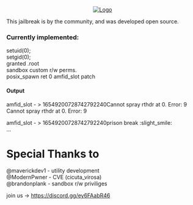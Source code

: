 <center>
  <a href="#"><img src="https://i.imgur.com/zHqfowh.png" alt="Logo"></a>
</center>

This jailbreak is by the community, and was developed open source.

### Currently implemented: 
setuid(0); <br />
setgid(0); <br />
granted .root<br />
sandbox custom r/w perms.<br />
posix_spawn ret 0
amfid_slot patch

#### Output <br />
amfid_slot - > 16549200728742792240Cannot spray rthdr at 0. Error: 9 <br />
Cannot spray rthdr at 0. Error: 9 <br />

amfid_slot - > 16549200728742792240prison break :slight_smile: <br />
... <br />

# Special Thanks to
@maverickdev1 - utility development<br />
@ModernPwner - CVE (cicuta_virosa)<br />
@brandonplank - sandbox r/w priviliges


join us -> https://discord.gg/ey6FAabR46

